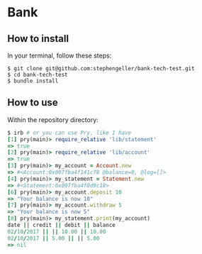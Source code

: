 # Bank

## How to install

In your terminal, follow these steps:

```
$ git clone git@github.com:stephengeller/bank-tech-test.git
$ cd bank-tech-test
$ bundle install
```

## How to use

Within the repository directory:
```Ruby
$ irb # or you can use Pry, like I have
[1] pry(main)> require_relative 'lib/statement'
=> true
[2] pry(main)> require_relative 'lib/account'
=> true
[3] pry(main)> my_account = Account.new
=> #<Account:0x007fba4f141c78 @balance=0, @log=[]>
[4] pry(main)> my_statement = Statement.new
=> #<Statement:0x007fba4f0d9c18>
[6] pry(main)> my_account.deposit 10
=> "Your balance is now 10"
[7] pry(main)> my_account.withdraw 5
=> "Your balance is now 5"
[8] pry(main)> my_statement.print(my_account)
date || credit || debit || balance
02/10/2017 || || 10.00 || 10.00
02/10/2017 || 5.00 || || 5.00
=> nil
```
